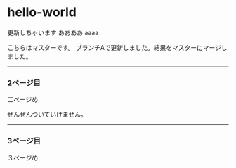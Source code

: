 # hello-world

更新しちゃいます
ああああ
aaaa

こちらはマスターです。
ブランチAで更新しました。結果をマスターにマージしました。

---

### 2ページ目
二ページめ

ぜんぜんついていけません。

---

### 3ページ目
３ページめ
